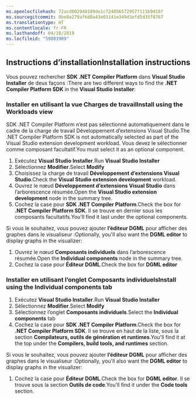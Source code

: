 ```yaml
---
ms.openlocfilehash: 72acd0029d0189de1c724856572957f111b9d18f
ms.sourcegitcommit: 0be8a279af6d8a43e03141e349d3efd5d35f8767
ms.translationtype: HT
ms.contentlocale: fr-FR
ms.lasthandoff: 04/18/2019
ms.locfileid: "59803909"
---
```

## <a name="installation-instructions"></a><span data-ttu-id="83fe8-101">Instructions d’installation</span><span class="sxs-lookup"><span data-stu-id="83fe8-101">Installation instructions</span></span> 

<span data-ttu-id="83fe8-102">Vous pouvez rechercher **SDK .NET Compiler Platform** dans **Visual Studio Installer** de deux façons :</span><span class="sxs-lookup"><span data-stu-id="83fe8-102">There are two different ways to find the **.NET Compiler Platform SDK** in the **Visual Studio Installer**:</span></span>

### <a name="install-using-the-workloads-view"></a><span data-ttu-id="83fe8-103">Installer en utilisant la vue Charges de travail</span><span class="sxs-lookup"><span data-stu-id="83fe8-103">Install using the Workloads view</span></span>

<span data-ttu-id="83fe8-104">SDK .NET Compiler Platform n’est pas sélectionné automatiquement dans le cadre de la charge de travail Développement d’extensions Visual Studio.</span><span class="sxs-lookup"><span data-stu-id="83fe8-104">The .NET Compiler Platform SDK is not automatically selected as part of the Visual Studio extension development workload.</span></span> <span data-ttu-id="83fe8-105">Vous devez le sélectionner comme composant facultatif.</span><span class="sxs-lookup"><span data-stu-id="83fe8-105">You must select it as an optional component.</span></span>

1. <span data-ttu-id="83fe8-106">Exécutez **Visual Studio Installer**.</span><span class="sxs-lookup"><span data-stu-id="83fe8-106">Run **Visual Studio Installer**</span></span> 
1. <span data-ttu-id="83fe8-107">Sélectionnez **Modifier**.</span><span class="sxs-lookup"><span data-stu-id="83fe8-107">Select **Modify**</span></span> 
1. <span data-ttu-id="83fe8-108">Choisissez la charge de travail **Développement d’extensions Visual Studio**.</span><span class="sxs-lookup"><span data-stu-id="83fe8-108">Check the **Visual Studio extension development** workload.</span></span>
1. <span data-ttu-id="83fe8-109">Ouvrez le nœud **Développement d’extensions Visual Studio** dans l’arborescence résumée.</span><span class="sxs-lookup"><span data-stu-id="83fe8-109">Open the **Visual Studio extension development** node in the summary tree.</span></span>
1. <span data-ttu-id="83fe8-110">Cochez la case pour **SDK .NET Compiler Platform**.</span><span class="sxs-lookup"><span data-stu-id="83fe8-110">Check the box for **.NET Compiler Platform SDK**.</span></span> <span data-ttu-id="83fe8-111">Il se trouve en dernier sous les composants facultatifs.</span><span class="sxs-lookup"><span data-stu-id="83fe8-111">You'll find it last under the optional components.</span></span>

<span data-ttu-id="83fe8-112">Si vous le souhaitez, vous pouvez ajouter **l’éditeur DGML** pour afficher des graphes dans le visualiseur :</span><span class="sxs-lookup"><span data-stu-id="83fe8-112">Optionally, you'll also want the **DGML editor** to display graphs in the visualizer:</span></span>

1. <span data-ttu-id="83fe8-113">Ouvrez le nœud **Composants individuels** dans l’arborescence résumée.</span><span class="sxs-lookup"><span data-stu-id="83fe8-113">Open the **Individual components** node in the summary tree.</span></span>
1. <span data-ttu-id="83fe8-114">Cochez la case pour **Éditeur DGML**.</span><span class="sxs-lookup"><span data-stu-id="83fe8-114">Check the box for **DGML editor**</span></span>

### <a name="install-using-the-individual-components-tab"></a><span data-ttu-id="83fe8-115">Installer en utilisant l’onglet Composants individuels</span><span class="sxs-lookup"><span data-stu-id="83fe8-115">Install using the Individual components tab</span></span>

1. <span data-ttu-id="83fe8-116">Exécutez **Visual Studio Installer**.</span><span class="sxs-lookup"><span data-stu-id="83fe8-116">Run **Visual Studio Installer**</span></span> 
1. <span data-ttu-id="83fe8-117">Sélectionnez **Modifier**.</span><span class="sxs-lookup"><span data-stu-id="83fe8-117">Select **Modify**</span></span> 
1. <span data-ttu-id="83fe8-118">Sélectionnez l’onglet **Composants individuels**.</span><span class="sxs-lookup"><span data-stu-id="83fe8-118">Select the **Individual components** tab</span></span> 
1. <span data-ttu-id="83fe8-119">Cochez la case pour **SDK .NET Compiler Platform**.</span><span class="sxs-lookup"><span data-stu-id="83fe8-119">Check the box for **.NET Compiler Platform SDK**.</span></span> <span data-ttu-id="83fe8-120">Il se trouve en haut de la liste, sous la section **Compilateurs, outils de génération et runtimes**.</span><span class="sxs-lookup"><span data-stu-id="83fe8-120">You'll find it at the top under the **Compilers, build tools, and runtimes** section.</span></span>

<span data-ttu-id="83fe8-121">Si vous le souhaitez, vous pouvez ajouter **l’éditeur DGML** pour afficher des graphes dans le visualiseur :</span><span class="sxs-lookup"><span data-stu-id="83fe8-121">Optionally, you'll also want the **DGML editor** to display graphs in the visualizer:</span></span>

1. <span data-ttu-id="83fe8-122">Cochez la case pour **Éditeur DGML**.</span><span class="sxs-lookup"><span data-stu-id="83fe8-122">Check the box for **DGML editor**.</span></span> <span data-ttu-id="83fe8-123">Il se trouve sous la section **Outils de code**.</span><span class="sxs-lookup"><span data-stu-id="83fe8-123">You'll find it under the **Code tools** section.</span></span>
